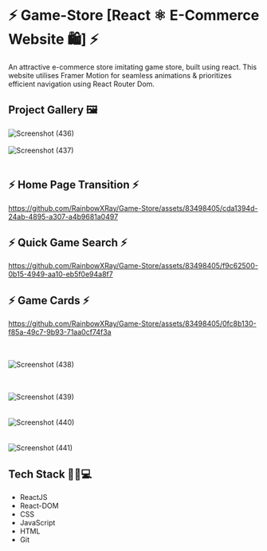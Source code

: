 # ⚡ Game-Store [React ⚛️ E-Commerce Website 🛍️] ⚡

An attractive e-commerce store imitating game store, built using react. This website utilises Framer Motion for seamless animations & prioritizes efficient navigation using React Router Dom.


## Project Gallery 🖼️

![Screenshot (436)](https://github.com/RainbowXRay/Game-Store/assets/83498405/cd8bfedf-d7e7-46ee-885e-1a70ff13a997)  <br> <br>
![Screenshot (437)](https://github.com/RainbowXRay/Game-Store/assets/83498405/b36b340b-6aaa-4361-acc2-718a3ae14e59)  <br> <br>

## ⚡ **Home Page Transition** ⚡

https://github.com/RainbowXRay/Game-Store/assets/83498405/cda1394d-24ab-4895-a307-a4b9681a0497  

## ⚡ **Quick Game Search** ⚡

https://github.com/RainbowXRay/Game-Store/assets/83498405/f9c62500-0b15-4949-aa10-eb5f0e94a8f7  

## ⚡ **Game Cards** ⚡ 

https://github.com/RainbowXRay/Game-Store/assets/83498405/0fc8b130-f85a-49c7-9b93-71aa0cf74f3a  

<br> <br>
![Screenshot (438)](https://github.com/RainbowXRay/Game-Store/assets/83498405/a8fcf6cf-8746-4aff-b63d-02d6f417de12) 

<br><br>
![Screenshot (439)](https://github.com/RainbowXRay/Game-Store/assets/83498405/539bd729-429f-4486-97f1-ab683913771d)  
<br> <br>
![Screenshot (440)](https://github.com/RainbowXRay/Game-Store/assets/83498405/8ac6ee6e-e143-4495-8782-556e6fcfdd9d)  
<br> <br>
![Screenshot (441)](https://github.com/RainbowXRay/Game-Store/assets/83498405/34805e03-b58e-4b68-8946-337815c58130)  




## Tech Stack 🧑‍💻💻

* ReactJS
* React-DOM
* CSS
* JavaScript
* HTML
* Git

